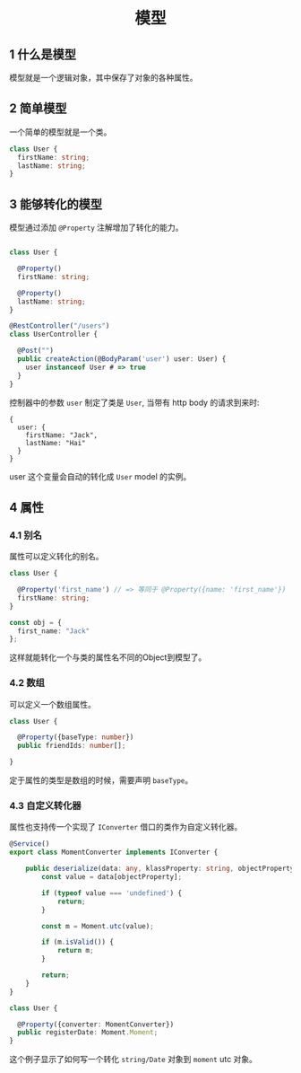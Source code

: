 <h1 align="center">模型</h1>


## 1 什么是模型

模型就是一个逻辑对象，其中保存了对象的各种属性。


## 2 简单模型

一个简单的模型就是一个类。

```typescript
class User {
  firstName: string;
  lastName: string;
}
```


## 3 能够转化的模型

模型通过添加 `@Property` 注解增加了转化的能力。

```typescript

class User {

  @Property()
  firstName: string;

  @Property()
  lastName: string;
}

@RestController("/users")
class UserController {

  @Post("")
  public createAction(@BodyParam('user') user: User) {
    user instanceof User # => true
  }
}
```
控制器中的参数 `user` 制定了类是 `User`, 当带有 http body 的请求到来时:
```
{
  user: {
    firstName: "Jack",
    lastName: "Hai"
  }
}
```
user 这个变量会自动的转化成 `User` model 的实例。

## 4 属性

### 4.1 别名
属性可以定义转化的别名。

```typescript
class User {

  @Property('first_name') // => 等同于 @Property({name: 'first_name'})
  firstName: string;
}

const obj = {
  first_name: "Jack"
};

```
这样就能转化一个与类的属性名不同的Object到模型了。

### 4.2 数组
可以定义一个数组属性。

```typescript
class User {

  @Property({baseType: number})
  public friendIds: number[];

}
```
定于属性的类型是数组的时候，需要声明 `baseType`。

### 4.3 自定义转化器
属性也支持传一个实现了 `IConverter` 借口的类作为自定义转化器。

```typescript
@Service()
export class MomentConverter implements IConverter {

    public deserialize(data: any, klassProperty: string, objectProperty: string): any {
        const value = data[objectProperty];

        if (typeof value === 'undefined') {
            return;
        }

        const m = Moment.utc(value);

        if (m.isValid()) {
            return m;
        }

        return;
    }
}

class User {

  @Property({converter: MomentConverter})
  public registerDate: Moment.Moment;
}
```
这个例子显示了如何写一个转化 `string/Date` 对象到 `moment` utc 对象。


